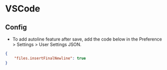 # VSCode

## Config

- To add autoline feature after save, add the code below in the Preference > Settings > User Settings JSON.

```json
{
    "files.insertFinalNewline": true
}
```
